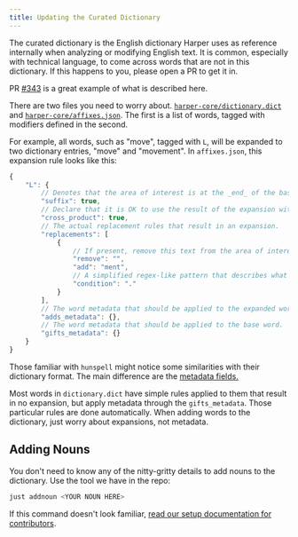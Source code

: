 ```yaml
---
title: Updating the Curated Dictionary
---
```


The curated dictionary is the English dictionary Harper uses as reference internally when analyzing or modifying English text.
It is common, especially with technical language, to come across words that are not in this dictionary.
If this happens to you, please open a PR to get it in.

PR [#343](https://github.com/Automattic/harper/pull/343) is a great example of what is described here.

There are two files you need to worry about.
[`harper-core/dictionary.dict`](https://github.com/Automattic/harper/blob/master/harper-core/dictionary.dict) and [`harper-core/affixes.json`](https://github.com/Automattic/harper/blob/master/harper-core/affixes.json).
The first is a list of words, tagged with modifiers defined in the second.

For example, all words, such as "move", tagged with `L`, will be expanded to two dictionary entries, "move" and "movement".
In `affixes.json`, this expansion rule looks like this:

```js title=affixes.json
{
	"L": {
        // Denotes that the area of interest is at the _end_ of the base word.
		"suffix": true,
        // Declare that it is OK to use the result of the expansion with other expansions.
		"cross_product": true,
        // The actual replacement rules that result in an expansion.
		"replacements": [
			{
                // If present, remove this text from the area of interest before expansion.
				"remove": "",
				"add": "ment",
                // A simplified regex-like pattern that describes what the area of interest must look like in order for this particular replacement to be applied.
				"condition": "."
			}
		],
        // The word metadata that should be applied to the expanded word.
		"adds_metadata": {},
        // The word metadata that should be applied to the base word.
		"gifts_metadata": {}
	}
}
```

Those familiar with `hunspell` might notice some similarities with their dictionary format.
The main difference are the [metadata fields.](https://docs.rs/harper-core/latest/harper_core/struct.WordMetadata.html)

Most words in `dictionary.dict` have simple rules applied to them that result in no expansion, but apply metadata through the `gifts_metadata`.
Those particular rules are done automatically.
When adding words to the dictionary, just worry about expansions, not metadata.

## Adding Nouns

You don't need to know any of the nitty-gritty details to add nouns to the dictionary.
Use the tool we have in the repo:

```bash
just addnoun <YOUR NOUN HERE>
```

If this command doesn't look familiar, [read our setup documentation for contributors](./environment).
